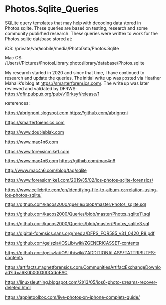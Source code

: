 # Photos.Sqlite_Queries
SQLite query templates that may help with decoding data stored in Photos.sqlite. These queries are based on testing, research and some community published research. These queries were written to work for the Photos.sqlite database stored at:

iOS:
/private/var/mobile/media/PhotoData/Photos.Sqlite

Mac OS:
/Users/<USER>/Pictures/PhotosLibrary.photoslibrary/database/Photos.sqlite

My research started in 2020 and since that time, I have continued to research and update the queries. The initial write up was posted via Heather Mahalik’s blog at https://smarterforensics.com/. The write up was later reviewed and validated by DFRWS: https://dfir.pubpub.org/pub/v19rksyf/release/1

References:

https://abrignoni.blogspot.com https://github.com/abrignoni

https://smarterforensics.com

https://www.doubleblak.com 

https://www.mac4n6.com

https://www.forensicmike1.com

https://www.mac4n6.com https://github.com/mac4n6

http://www.mac4n6.com/blog/tag/sqlite

https://www.forensicmike1.com/2019/05/02/ios-photos-sqlite-forensics/

https://www.cellebrite.com/en/identifying-file-to-album-correlation-using-ios-photos-sqlite/

https://github.com/kacos2000/queries/blob/master/Photos_sqlite.sql

https://github.com/kacos2000/Queries/blob/master/Photos_sqlite11.sql

https://github.com/kacos2000/Queries/blob/master/Photos_sqlite3.sql

https://digital-forensics.sans.org/media/DFPS_FOR585_v3.1_0420_R8.pdf

https://github.com/geiszla/iOSLib/wiki/ZGENERICASSET-contents

https://github.com/geiszla/iOSLib/wiki/ZADDITIONALASSETATTRIBUTES-contents

https://artifacts.magnetforensics.com/CommunitiesArtifactExchangeDownload?Id=a6K0b000000CrdoEAC

https://linuxsleuthing.blogspot.com/2013/05/ios6-photo-streams-recover-deleted.html

https://appletoolbox.com/live-photos-on-iphone-complete-guide/
